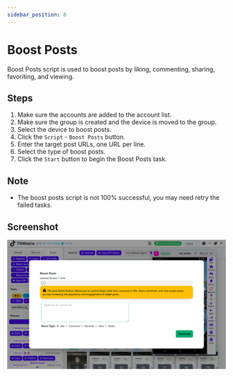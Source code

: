 ```yaml
---
sidebar_position: 8
---
```


# Boost Posts

Boost Posts script is used to boost posts by liking, commenting, sharing, favoriting, and viewing.

## Steps

1. Make sure the accounts are added to the account list.
2. Make sure the group is created and the device is moved to the group.
3. Select the device to boost posts.
4. Click the `Script` - `Boost Posts` button.
5. Enter the target post URLs, one URL per line.
6. Select the type of boost posts.
7. Click the `Start` button to begin the Boost Posts task.

## Note

* The boost posts script is not 100% successful, you may need retry the failed tasks.

## Screenshot

![Boost Posts](../img/boost-posts.png)

